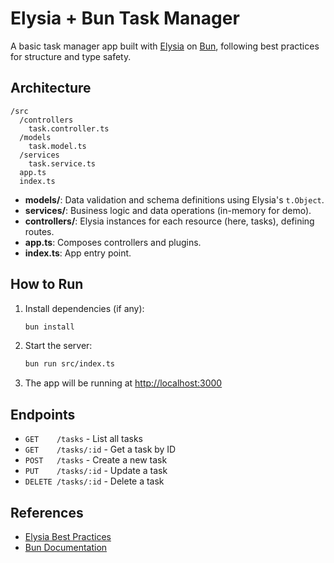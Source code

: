 # Elysia + Bun Task Manager

A basic task manager app built with [Elysia](https://elysiajs.com/) on [Bun](https://bun.sh/), following best practices for structure and type safety.

## Architecture

```
/src
  /controllers
    task.controller.ts
  /models
    task.model.ts
  /services
    task.service.ts
  app.ts
  index.ts
```

- **models/**: Data validation and schema definitions using Elysia's `t.Object`.
- **services/**: Business logic and data operations (in-memory for demo).
- **controllers/**: Elysia instances for each resource (here, tasks), defining routes.
- **app.ts**: Composes controllers and plugins.
- **index.ts**: App entry point.

## How to Run

1. Install dependencies (if any):
   ```sh
   bun install
   ```
2. Start the server:
   ```sh
   bun run src/index.ts
   ```
3. The app will be running at [http://localhost:3000](http://localhost:3000)

## Endpoints

- `GET    /tasks`         - List all tasks
- `GET    /tasks/:id`     - Get a task by ID
- `POST   /tasks`         - Create a new task
- `PUT    /tasks/:id`     - Update a task
- `DELETE /tasks/:id`     - Delete a task

## References
- [Elysia Best Practices](https://elysiajs.com/essential/best-practice)
- [Bun Documentation](https://bun.sh/docs)
